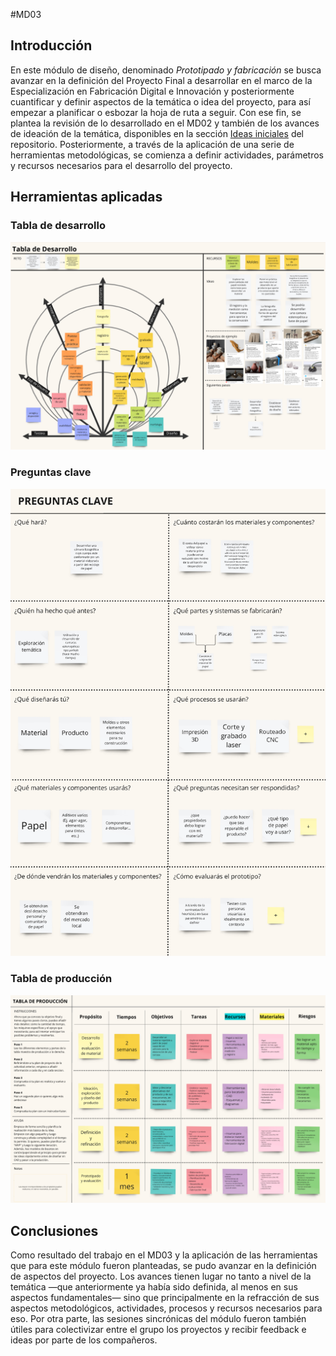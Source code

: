 #MD03
## Introducción
En este módulo de diseño, denominado <i>Prototipado y fabricación</i> se busca avanzar en la definición del Proyecto Final a desarrollar en el marco de la Especialización en Fabricación Digital e Innovación y posteriormente cuantificar y definir aspectos de la temática o idea del proyecto, para así empezar a planificar o esbozar la hoja de ruta a seguir.
Con ese fin, se plantea la revisión de lo desarrollado en el MD02 y también de los avances de ideación de la temática, disponibles en la sección [Ideas iniciales](https://pablocastro-s.github.io/pablo-castro/proyecto/proyecto/) del repositorio. Posteriormente, a través de la aplicación de una serie de herramientas metodológicas, se comienza a definir actividades, parámetros y recursos necesarios para el desarrollo del proyecto.

## Herramientas aplicadas

### Tabla de desarrollo
![Tabla de desarrollo](<../images/MD03/MD03-Captura tableros (01).png>)

### Preguntas clave
![Preguntas clave](<../images/MD03/MD03-Captura tableros (02).png>)

### Tabla de producción
![Tabla de producción](<../images/MD03/MD03-Captura tableros (03).png>)

## Conclusiones
Como resultado del trabajo en el MD03 y la aplicación de las herramientas que para este módulo fueron planteadas, se pudo avanzar en la definición de aspectos del proyecto. Los avances tienen lugar no tanto a nivel de la temática —que anteriormente ya había sido definida, al menos en sus aspectos fundamentales— sino que principalmente en la refracción de sus aspectos metodológicos, actividades, procesos y recursos necesarios para eso.
Por otra parte, las sesiones sincrónicas del módulo fueron también útiles para colectivizar entre el grupo los proyectos y recibir feedback e ideas por parte de los compañeros.
